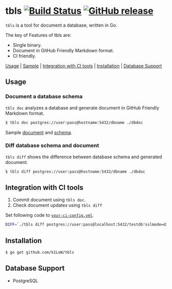 # tbls [![Build Status](https://travis-ci.org/k1LoW/tbls.svg?branch=master)](https://travis-ci.org/k1LoW/tbls) [![GitHub release](https://img.shields.io/github/release/k1LoW/tbls.svg)](https://github.com/k1LoW/tbls/releases)


`tbls` is a tool for document a database, written in Go.

The key of Features of tbls are:

- Single binary.
- Document in GitHub Friendly Markdown format.
- CI friendly.

[Usage](#usage) | [Sample](sample/) | [Integration with CI tools](#integration-with-ci-tools) | [Installation](#installation) | [Database Support](#database-support)

## Usage

### Document a database schema

`tbls doc` analyzes a database and generate document in GitHub Friendly Markdown format.

``` sh
$ tbls doc postgres://user:pass@hostname:5432/dbname ./dbdoc
```

Sample [document](sample/) and [schema](test/pg.sql).

### Diff database schema and document

`tbls diff` shows the difference between database schema and generated document.

``` sh
$ tbls diff postgres://user:pass@hostname:5432/dbname ./dbdoc
```

## Integration with CI tools

1. Commit document using `tbls doc`.
2. Check document updates using `tbls diff`

Set following code to [`your-ci-config.yml`](.travis.yml).

``` sh
DIFF=`./tbls diff postgres://user:pass@localhost:5432/testdb?sslmode=disable ./dbdoc` && if [ ! -z "$DIFF" ]; then echo "document does not updated."; echo $DIFF; exit 1; fi
```

## Installation

``` sh
$ go get github.com/k1LoW/tbls
```

## Database Support

- PostgreSQL
